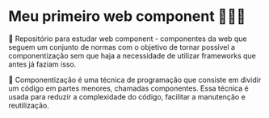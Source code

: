 # Meu primeiro web component 👩🏻‍💻
🦋 Repositório para estudar web component - componentes da web que seguem um conjunto de normas com o objetivo de tornar possível a componentização sem que haja a necessidade de utilizar frameworks que antes já faziam isso.

🦋 Componentização é uma técnica de programação que consiste em dividir um código em partes menores, chamadas componentes. Essa técnica é usada para reduzir a complexidade do código, facilitar a manutenção e reutilização. 


